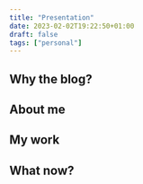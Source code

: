 ```yaml
---
title: "Presentation"
date: 2023-02-02T19:22:50+01:00
draft: false
tags: ["personal"]
---
```

## Why the blog?

## About me

## My work

## What now?
